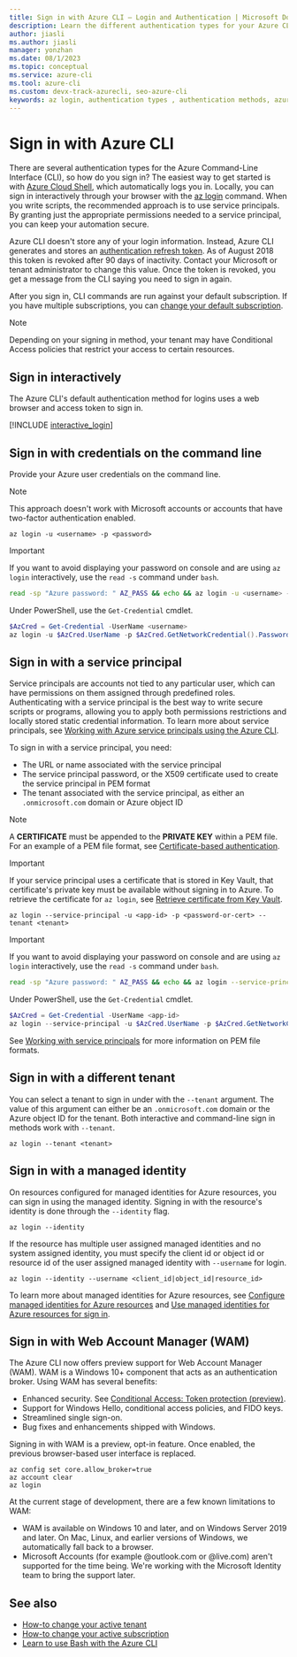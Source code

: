 ```yaml
---
title: Sign in with Azure CLI — Login and Authentication | Microsoft Docs
description: Learn the different authentication types for your Azure CLI login — sign in with Azure CLI automatically, locally, or interactively using the az login command.
author: jiasli
ms.author: jiasli
manager: yonzhan
ms.date: 08/1/2023
ms.topic: conceptual
ms.service: azure-cli
ms.tool: azure-cli
ms.custom: devx-track-azurecli, seo-azure-cli
keywords: az login, authentication types , authentication methods, azure, cli login, az login powershell, cli login, sign in 
---
```


# Sign in with Azure CLI

There are several authentication types for the Azure Command-Line Interface (CLI), so how do you sign in?  The easiest way to get started is with [Azure Cloud Shell](/azure/cloud-shell/overview), which automatically logs you in.
Locally, you can sign in interactively through your browser with the [az login](/cli/azure/reference-index#az-login) command. When you write scripts, the recommended approach is
to use service principals. By granting just the appropriate permissions needed to a service principal, you can keep your automation secure.

Azure CLI doesn't store any of your login information. Instead, Azure CLI generates and stores an [authentication refresh token](/azure/active-directory/develop/v1-id-and-access-tokens#refresh-tokens). As of August 2018 this token is revoked after 90 days of inactivity. Contact your Microsoft or tenant administrator to change this value. Once the token is revoked, you get a message from the CLI saying you need to sign in again.

After you sign in, CLI commands are run against your default subscription. If you have multiple subscriptions, you can [change your default subscription](manage-azure-subscriptions-azure-cli.md).

> [!Note]
> Depending on your signing in method, your tenant may have Conditional Access policies that restrict your access to certain resources.

## Sign in interactively

The Azure CLI's default authentication method for logins uses a web browser and access token to sign in.

[!INCLUDE [interactive_login](includes/interactive-login.md)]

## Sign in with credentials on the command line

Provide your Azure user credentials on the command line.

> [!Note]
> This approach doesn't work with Microsoft accounts or accounts that have two-factor authentication enabled.

```azurecli-interactive
az login -u <username> -p <password>
```

> [!IMPORTANT]
> If you want to avoid displaying your password on console and are using `az login` interactively,
> use the `read -s` command under `bash`.
>
> ```bash
> read -sp "Azure password: " AZ_PASS && echo && az login -u <username> -p $AZ_PASS
> ```
>
> Under PowerShell, use the `Get-Credential` cmdlet.
>
> ```powershell
> $AzCred = Get-Credential -UserName <username>
> az login -u $AzCred.UserName -p $AzCred.GetNetworkCredential().Password
> ```

## Sign in with a service principal

Service principals are accounts not tied to any particular user, which can have permissions on them assigned through
predefined roles. Authenticating with a service principal is the best way to write secure scripts or programs,
allowing you to apply both permissions restrictions and locally stored static credential information. To learn more
about service principals, see [Working with Azure service principals using the Azure CLI](./create-an-azure-service-principal-azure-cli.md#4-sign-in-using-a-service-principal).

To sign in with a service principal, you need:

* The URL or name associated with the service principal
* The service principal password, or the X509 certificate used to create the service principal in PEM format
* The tenant associated with the service principal, as either an `.onmicrosoft.com` domain or Azure object ID

> [!NOTE]
> A **CERTIFICATE** must be appended to the **PRIVATE KEY** within a PEM file. For an example of a PEM file format, see [Certificate-based authentication](./create-an-azure-service-principal-azure-cli.md#certificate-based-authentication).

> [!IMPORTANT]
>
> If your service principal uses a certificate that is stored in Key Vault, that certificate's private key must be available without signing in to Azure. To retrieve the certificate for `az login`, see [Retrieve certificate from Key Vault](create-an-azure-service-principal-azure-cli.md#retrieve-certificate-from-key-vault).

```azurecli-interactive
az login --service-principal -u <app-id> -p <password-or-cert> --tenant <tenant>
```

> [!IMPORTANT]
> If you want to avoid displaying your password on console and are using `az login` interactively,
> use the `read -s` command under `bash`.
>
> ```bash
> read -sp "Azure password: " AZ_PASS && echo && az login --service-principal -u <app-id> -p $AZ_PASS --tenant <tenant>
> ```
>
> Under PowerShell, use the `Get-Credential` cmdlet.
>
> ```powershell
> $AzCred = Get-Credential -UserName <app-id>
> az login --service-principal -u $AzCred.UserName -p $AzCred.GetNetworkCredential().Password --tenant <tenant>
> ```

See [Working with service principals](./create-an-azure-service-principal-azure-cli.md#certificate-based-authentication) for more information on PEM file formats.

## Sign in with a different tenant

You can select a tenant to sign in under with the `--tenant` argument. The value of this argument can either be an `.onmicrosoft.com` domain or the Azure object ID for the tenant. Both
interactive and command-line sign in methods work with `--tenant`.

```azurecli-interactive
az login --tenant <tenant>
```

## Sign in with a managed identity

On resources configured for managed identities for Azure resources, you can sign in using the managed identity. Signing in with the resource's identity is done through the `--identity` flag.

```azurecli-interactive
az login --identity
```

If the resource has multiple user assigned managed identities and no system assigned identity, you must specify the client id or object id or resource id of the user assigned managed identity with `--username` for login.
```azurecli-interactive
az login --identity --username <client_id|object_id|resource_id>
```

To learn more about managed identities for Azure resources, see [Configure managed identities for Azure resources](/azure/active-directory/managed-identities-azure-resources/qs-configure-cli-windows-vm) and [Use managed identities for Azure resources for sign in](/azure/active-directory/managed-identities-azure-resources/how-to-use-vm-sign-in).

## Sign in with Web Account Manager (WAM)

The Azure CLI now offers preview support for Web Account Manager (WAM).  WAM is a Windows 10+ component that acts as an authentication broker.  Using WAM has several benefits:

- Enhanced security. See [Conditional Access: Token protection (preview)](/azure/active-directory/conditional-access/concept-token-protection).
- Support for Windows Hello, conditional access policies, and FIDO keys.
- Streamlined single sign-on.
- Bug fixes and enhancements shipped with Windows.

Signing in with WAM is a preview, opt-in feature. Once enabled, the previous browser-based user interface is replaced.

```azurecli-interactive
az config set core.allow_broker=true
az account clear
az login
```

At the current stage of development, there are a few known limitations to WAM:
- WAM is available on Windows 10   and later, and on Windows Server 2019 and later. On Mac, Linux, and earlier versions of Windows, we automatically fall back to a browser.  
- Microsoft Accounts (for example @outlook.com or @live.com) aren't supported for the time being. We're working with the Microsoft Identity team to bring the support later.

## See also

* [How-to change your active tenant](manage-azure-subscriptions-azure-cli.md#change-the-active-tenant)
* [How-to change your active subscription](manage-azure-subscriptions-azure-cli.md#change-the-active-subscription)
* [Learn to use Bash with the Azure CLI](azure-cli-learn-bash.md)
